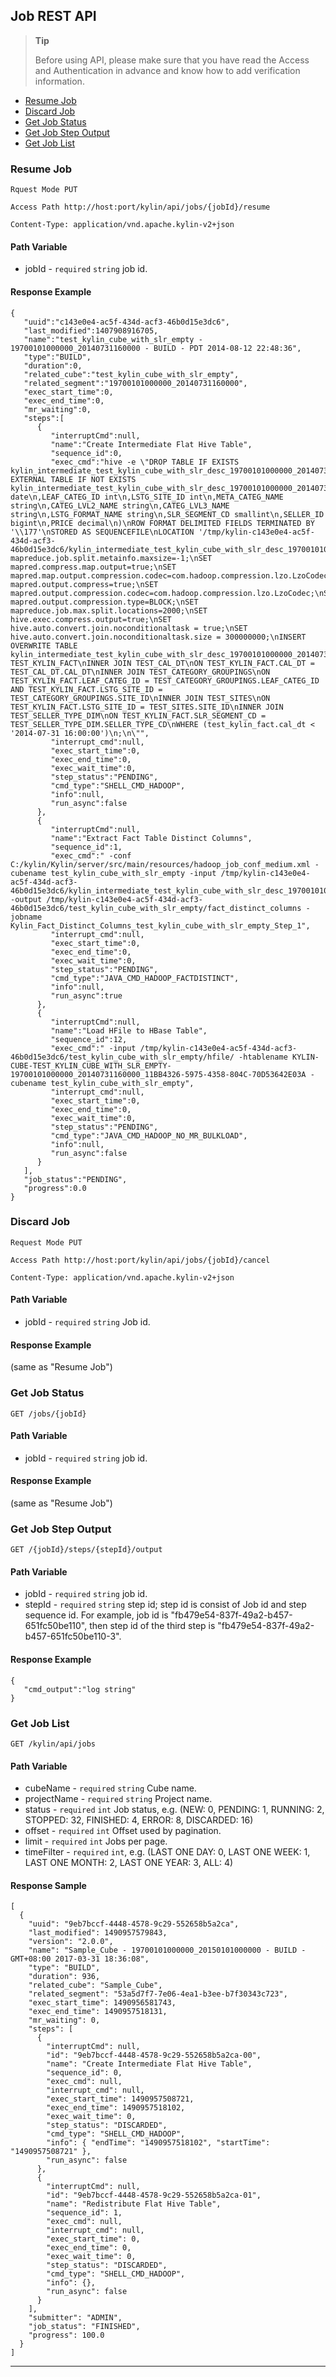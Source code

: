 ## Job REST API

> **Tip**
>
> Before using API, please make sure that you have read the Access and Authentication in advance and know how to add verification information. 
>


* [Resume Job](#resume-job)
* [Discard Job](#discard-job)
* [Get Job Status](#get-job-status)
* [Get Job Step Output](#get-job-step-output)
* [Get Job List](#get-job-list)

### Resume Job
`Rquest Mode PUT`

`Access Path http://host:port/kylin/api/jobs/{jobId}/resume`

`Content-Type: application/vnd.apache.kylin-v2+json`

#### Path Variable
* jobId - `required` `string` job id.

#### Response Example
```
{  
   "uuid":"c143e0e4-ac5f-434d-acf3-46b0d15e3dc6",
   "last_modified":1407908916705,
   "name":"test_kylin_cube_with_slr_empty - 19700101000000_20140731160000 - BUILD - PDT 2014-08-12 22:48:36",
   "type":"BUILD",
   "duration":0,
   "related_cube":"test_kylin_cube_with_slr_empty",
   "related_segment":"19700101000000_20140731160000",
   "exec_start_time":0,
   "exec_end_time":0,
   "mr_waiting":0,
   "steps":[  
      {  
         "interruptCmd":null,
         "name":"Create Intermediate Flat Hive Table",
         "sequence_id":0,
         "exec_cmd":"hive -e \"DROP TABLE IF EXISTS kylin_intermediate_test_kylin_cube_with_slr_desc_19700101000000_20140731160000_c143e0e4_ac5f_434d_acf3_46b0d15e3dc6;\nCREATE EXTERNAL TABLE IF NOT EXISTS kylin_intermediate_test_kylin_cube_with_slr_desc_19700101000000_20140731160000_c143e0e4_ac5f_434d_acf3_46b0d15e3dc6\n(\nCAL_DT date\n,LEAF_CATEG_ID int\n,LSTG_SITE_ID int\n,META_CATEG_NAME string\n,CATEG_LVL2_NAME string\n,CATEG_LVL3_NAME string\n,LSTG_FORMAT_NAME string\n,SLR_SEGMENT_CD smallint\n,SELLER_ID bigint\n,PRICE decimal\n)\nROW FORMAT DELIMITED FIELDS TERMINATED BY '\\177'\nSTORED AS SEQUENCEFILE\nLOCATION '/tmp/kylin-c143e0e4-ac5f-434d-acf3-46b0d15e3dc6/kylin_intermediate_test_kylin_cube_with_slr_desc_19700101000000_20140731160000_c143e0e4_ac5f_434d_acf3_46b0d15e3dc6';\nSET mapreduce.job.split.metainfo.maxsize=-1;\nSET mapred.compress.map.output=true;\nSET mapred.map.output.compression.codec=com.hadoop.compression.lzo.LzoCodec;\nSET mapred.output.compress=true;\nSET mapred.output.compression.codec=com.hadoop.compression.lzo.LzoCodec;\nSET mapred.output.compression.type=BLOCK;\nSET mapreduce.job.max.split.locations=2000;\nSET hive.exec.compress.output=true;\nSET hive.auto.convert.join.noconditionaltask = true;\nSET hive.auto.convert.join.noconditionaltask.size = 300000000;\nINSERT OVERWRITE TABLE kylin_intermediate_test_kylin_cube_with_slr_desc_19700101000000_20140731160000_c143e0e4_ac5f_434d_acf3_46b0d15e3dc6\nSELECT\nTEST_KYLIN_FACT.CAL_DT\n,TEST_KYLIN_FACT.LEAF_CATEG_ID\n,TEST_KYLIN_FACT.LSTG_SITE_ID\n,TEST_CATEGORY_GROUPINGS.META_CATEG_NAME\n,TEST_CATEGORY_GROUPINGS.CATEG_LVL2_NAME\n,TEST_CATEGORY_GROUPINGS.CATEG_LVL3_NAME\n,TEST_KYLIN_FACT.LSTG_FORMAT_NAME\n,TEST_KYLIN_FACT.SLR_SEGMENT_CD\n,TEST_KYLIN_FACT.SELLER_ID\n,TEST_KYLIN_FACT.PRICE\nFROM TEST_KYLIN_FACT\nINNER JOIN TEST_CAL_DT\nON TEST_KYLIN_FACT.CAL_DT = TEST_CAL_DT.CAL_DT\nINNER JOIN TEST_CATEGORY_GROUPINGS\nON TEST_KYLIN_FACT.LEAF_CATEG_ID = TEST_CATEGORY_GROUPINGS.LEAF_CATEG_ID AND TEST_KYLIN_FACT.LSTG_SITE_ID = TEST_CATEGORY_GROUPINGS.SITE_ID\nINNER JOIN TEST_SITES\nON TEST_KYLIN_FACT.LSTG_SITE_ID = TEST_SITES.SITE_ID\nINNER JOIN TEST_SELLER_TYPE_DIM\nON TEST_KYLIN_FACT.SLR_SEGMENT_CD = TEST_SELLER_TYPE_DIM.SELLER_TYPE_CD\nWHERE (test_kylin_fact.cal_dt < '2014-07-31 16:00:00')\n;\n\"",
         "interrupt_cmd":null,
         "exec_start_time":0,
         "exec_end_time":0,
         "exec_wait_time":0,
         "step_status":"PENDING",
         "cmd_type":"SHELL_CMD_HADOOP",
         "info":null,
         "run_async":false
      },
      {  
         "interruptCmd":null,
         "name":"Extract Fact Table Distinct Columns",
         "sequence_id":1,
         "exec_cmd":" -conf C:/kylin/Kylin/server/src/main/resources/hadoop_job_conf_medium.xml -cubename test_kylin_cube_with_slr_empty -input /tmp/kylin-c143e0e4-ac5f-434d-acf3-46b0d15e3dc6/kylin_intermediate_test_kylin_cube_with_slr_desc_19700101000000_20140731160000_c143e0e4_ac5f_434d_acf3_46b0d15e3dc6 -output /tmp/kylin-c143e0e4-ac5f-434d-acf3-46b0d15e3dc6/test_kylin_cube_with_slr_empty/fact_distinct_columns -jobname Kylin_Fact_Distinct_Columns_test_kylin_cube_with_slr_empty_Step_1",
         "interrupt_cmd":null,
         "exec_start_time":0,
         "exec_end_time":0,
         "exec_wait_time":0,
         "step_status":"PENDING",
         "cmd_type":"JAVA_CMD_HADOOP_FACTDISTINCT",
         "info":null,
         "run_async":true
      },
      {  
         "interruptCmd":null,
         "name":"Load HFile to HBase Table",
         "sequence_id":12,
         "exec_cmd":" -input /tmp/kylin-c143e0e4-ac5f-434d-acf3-46b0d15e3dc6/test_kylin_cube_with_slr_empty/hfile/ -htablename KYLIN-CUBE-TEST_KYLIN_CUBE_WITH_SLR_EMPTY-19700101000000_20140731160000_11BB4326-5975-4358-804C-70D53642E03A -cubename test_kylin_cube_with_slr_empty",
         "interrupt_cmd":null,
         "exec_start_time":0,
         "exec_end_time":0,
         "exec_wait_time":0,
         "step_status":"PENDING",
         "cmd_type":"JAVA_CMD_HADOOP_NO_MR_BULKLOAD",
         "info":null,
         "run_async":false
      }
   ],
   "job_status":"PENDING",
   "progress":0.0
}
```

### Discard Job
`Request Mode PUT`

`Access Path http://host:port/kylin/api/jobs/{jobId}/cancel`

`Content-Type: application/vnd.apache.kylin-v2+json`

#### Path Variable
* jobId - `required` `string` Job id.

#### Response Example
(same as "Resume Job")

### Get Job Status
`GET /jobs/{jobId}`

#### Path Variable
* jobId - `required` `string` job id.

#### Response Example
(same as "Resume Job")

### Get Job Step Output
`GET /{jobId}/steps/{stepId}/output`

#### Path Variable
* jobId - `required` `string` job id.
* stepId - `required` `string` step id;  step id is consist of Job id and step sequence id. For example, job id is "fb479e54-837f-49a2-b457-651fc50be110", then step id of the third step is "fb479e54-837f-49a2-b457-651fc50be110-3".

#### Response Example
```
{  
   "cmd_output":"log string"
}
```
### Get Job List

`GET /kylin/api/jobs`

#### Path Variable

- cubeName - `required` `string` Cube name.
- projectName - `required` `string` Project name.
- status - `required` `int` Job status, e.g. (NEW: 0, PENDING: 1, RUNNING: 2, STOPPED: 32, FINISHED: 4, ERROR: 8, DISCARDED: 16)
- offset - `required` `int` Offset used by pagination.
- limit - `required` `int` Jobs per page.
- timeFilter - `required` `int`, e.g. (LAST ONE DAY: 0, LAST ONE WEEK: 1, LAST ONE MONTH: 2, LAST ONE YEAR: 3, ALL: 4)

#### Response Sample

```
[
  { 
    "uuid": "9eb7bccf-4448-4578-9c29-552658b5a2ca", 
    "last_modified": 1490957579843, 
    "version": "2.0.0", 
    "name": "Sample_Cube - 19700101000000_20150101000000 - BUILD - GMT+08:00 2017-03-31 18:36:08", 
    "type": "BUILD", 
    "duration": 936, 
    "related_cube": "Sample_Cube", 
    "related_segment": "53a5d7f7-7e06-4ea1-b3ee-b7f30343c723", 
    "exec_start_time": 1490956581743, 
    "exec_end_time": 1490957518131, 
    "mr_waiting": 0, 
    "steps": [
      { 
        "interruptCmd": null, 
        "id": "9eb7bccf-4448-4578-9c29-552658b5a2ca-00", 
        "name": "Create Intermediate Flat Hive Table", 
        "sequence_id": 0, 
        "exec_cmd": null, 
        "interrupt_cmd": null, 
        "exec_start_time": 1490957508721, 
        "exec_end_time": 1490957518102, 
        "exec_wait_time": 0, 
        "step_status": "DISCARDED", 
        "cmd_type": "SHELL_CMD_HADOOP", 
        "info": { "endTime": "1490957518102", "startTime": "1490957508721" }, 
        "run_async": false 
      }, 
      { 
        "interruptCmd": null, 
        "id": "9eb7bccf-4448-4578-9c29-552658b5a2ca-01", 
        "name": "Redistribute Flat Hive Table", 
        "sequence_id": 1, 
        "exec_cmd": null, 
        "interrupt_cmd": null, 
        "exec_start_time": 0, 
        "exec_end_time": 0, 
        "exec_wait_time": 0, 
        "step_status": "DISCARDED", 
        "cmd_type": "SHELL_CMD_HADOOP", 
        "info": {}, 
        "run_async": false 
      }
    ],
    "submitter": "ADMIN", 
    "job_status": "FINISHED", 
    "progress": 100.0 
  }
]
```

------